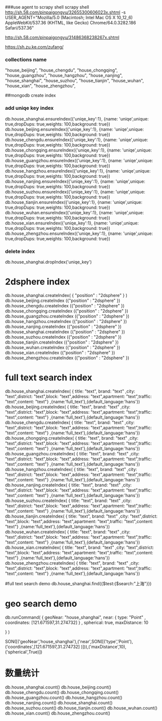 ###use agent to scrapy shell
scrapy shell http://sh.58.com/pinpaigongyu/32655300606023x.shtml -s USER_AGENT="Mozilla/5.0 (Macintosh; Intel Mac OS X 10_12_6) AppleWebKit/537.36 (KHTML, like Gecko) Chrome/64.0.3282.186 Safari/537.36"


http://sh.58.com/pinpaigongyu/31486368238267x.shtml

https://sh.zu.ke.com/zufang/

### collections name
"house_beijing",
"house_chengdu",
"house_chongqing",
"house_guangzhou",
"house_hangzhou",
"house_nanjing",
"house_shanghai",
"house_suzhou",
"house_tianjin",
"house_wuhan",
"house_xian",
"house_zhengzhou",

##mongodb create index
### add uniqe key index
db.house_shanghai.ensureIndex({'uniqe_key':1}, {name: 'uniqe',unique: true,dropDups: true,weights: 100,background: true})
db.house_beijing.ensureIndex({'uniqe_key':1}, {name: 'uniqe',unique: true,dropDups: true,weights: 100,background: true})
db.house_chengdu.ensureIndex({'uniqe_key':1}, {name: 'uniqe',unique: true,dropDups: true,weights: 100,background: true})
db.house_chongqing.ensureIndex({'uniqe_key':1}, {name: 'uniqe',unique: true,dropDups: true,weights: 100,background: true})
db.house_guangzhou.ensureIndex({'uniqe_key':1}, {name: 'uniqe',unique: true,dropDups: true,weights: 100,background: true})
db.house_hangzhou.ensureIndex({'uniqe_key':1}, {name: 'uniqe',unique: true,dropDups: true,weights: 100,background: true})
db.house_nanjing.ensureIndex({'uniqe_key':1}, {name: 'uniqe',unique: true,dropDups: true,weights: 100,background: true})
db.house_suzhou.ensureIndex({'uniqe_key':1}, {name: 'uniqe',unique: true,dropDups: true,weights: 100,background: true})
db.house_tianjin.ensureIndex({'uniqe_key':1}, {name: 'uniqe',unique: true,dropDups: true,weights: 100,background: true})
db.house_wuhan.ensureIndex({'uniqe_key':1}, {name: 'uniqe',unique: true,dropDups: true,weights: 100,background: true})
db.house_xian.ensureIndex({'uniqe_key':1}, {name: 'uniqe',unique: true,dropDups: true,weights: 100,background: true})
db.house_zhengzhou.ensureIndex({'uniqe_key':1}, {name: 'uniqe',unique: true,dropDups: true,weights: 100,background: true})

### delete index
db.house_shanghai.dropIndex('uniqe_key')


# 2dsphere index
db.house_shanghai.createIndex( { "position" : "2dsphere" } )
db.house_beijing.createIndex ({"position" : "2dsphere" })
db.house_chengdu.createIndex ({"position" : "2dsphere" })
db.house_chongqing.createIndex ({"position" : "2dsphere" })
db.house_guangzhou.createIndex ({"position" : "2dsphere" })
db.house_hangzhou.createIndex ({"position" : "2dsphere" })
db.house_nanjing.createIndex ({"position" : "2dsphere" })
db.house_shanghai.createIndex ({"position" : "2dsphere" })
db.house_suzhou.createIndex ({"position" : "2dsphere" })
db.house_tianjin.createIndex ({"position" : "2dsphere" })
db.house_wuhan.createIndex ({"position" : "2dsphere" })
db.house_xian.createIndex ({"position" : "2dsphere" })
db.house_zhengzhou.createIndex ({"position" : "2dsphere" })

# full text search index
db.house_shanghai.createIndex( { title: "text", brand: "text" ,city: "text",district: "text",block: "text",address: "text",apartment: "text",traffic: "text",content: "text"} ,{name:'full_text'},{default_language:'hans'})
db.house_beijing.createIndex( { title: "text", brand: "text" ,city: "text",district: "text",block: "text",address: "text",apartment: "text",traffic: "text",content: "text"} ,{name:'full_text'},{default_language:'hans'})
db.house_chengdu.createIndex( { title: "text", brand: "text" ,city: "text",district: "text",block: "text",address: "text",apartment: "text",traffic: "text",content: "text"} ,{name:'full_text'},{default_language:'hans'})
db.house_chongqing.createIndex( { title: "text", brand: "text" ,city: "text",district: "text",block: "text",address: "text",apartment: "text",traffic: "text",content: "text"} ,{name:'full_text'},{default_language:'hans'})
db.house_guangzhou.createIndex( { title: "text", brand: "text" ,city: "text",district: "text",block: "text",address: "text",apartment: "text",traffic: "text",content: "text"} ,{name:'full_text'},{default_language:'hans'})
db.house_hangzhou.createIndex( { title: "text", brand: "text" ,city: "text",district: "text",block: "text",address: "text",apartment: "text",traffic: "text",content: "text"} ,{name:'full_text'},{default_language:'hans'})
db.house_nanjing.createIndex( { title: "text", brand: "text" ,city: "text",district: "text",block: "text",address: "text",apartment: "text",traffic: "text",content: "text"} ,{name:'full_text'},{default_language:'hans'})
db.house_suzhou.createIndex( { title: "text", brand: "text" ,city: "text",district: "text",block: "text",address: "text",apartment: "text",traffic: "text",content: "text"} ,{name:'full_text'},{default_language:'hans'})
db.house_tianjin.createIndex( { title: "text", brand: "text" ,city: "text",district: "text",block: "text",address: "text",apartment: "text",traffic: "text",content: "text"} ,{name:'full_text'},{default_language:'hans'})
db.house_wuhan.createIndex( { title: "text", brand: "text" ,city: "text",district: "text",block: "text",address: "text",apartment: "text",traffic: "text",content: "text"} ,{name:'full_text'},{default_language:'hans'})
db.house_xian.createIndex( { title: "text", brand: "text" ,city: "text",district: "text",block: "text",address: "text",apartment: "text",traffic: "text",content: "text"} ,{name:'full_text'},{default_language:'hans'})
db.house_zhengzhou.createIndex( { title: "text", brand: "text" ,city: "text",district: "text",block: "text",address: "text",apartment: "text",traffic: "text",content: "text"} ,{name:'full_text'},{default_language:'hans'})

#full text search demo
db.house_shanghai.find({$test:{$search:"上海"}})

# geo search demo
db.runCommand( {
   geoNear: "house_shanghai",
   near: { type: "Point" , coordinates: [121.671597,31.274732] } ,
   spherical: true,
   maxDistance: 10

} )

SON([('geoNear','house_shanghai'),('near',SON([('type','Point'),('coordinates',[121.671597,31.274732] )])),('maxDistance',10),('spherical',True)])


# 数量统计
db.house_shanghai.count()
db.house_beijing.count()
db.house_chengdu.count()
db.house_chongqing.count()
db.house_guangzhou.count()
db.house_hangzhou.count()
db.house_nanjing.count()
db.house_shanghai.count()
db.house_suzhou.count()
db.house_tianjin.count()
db.house_wuhan.count()
db.house_xian.count()
db.house_zhengzhou.count()
